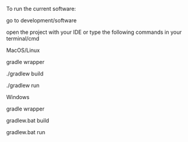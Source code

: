 To run the current software:

go to development/software 

open the project with your IDE or type the following commands in your terminal/cmd


MacOS/Linux

gradle wrapper

./gradlew build

./gradlew run


Windows

gradle wrapper

gradlew.bat build

gradlew.bat run
